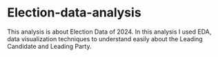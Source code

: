 # Election-data-analysis
This analysis is about Election Data of 2024. In this analysis I used EDA, data visualization techniques to understand easily about the Leading Candidate and Leading Party.  
